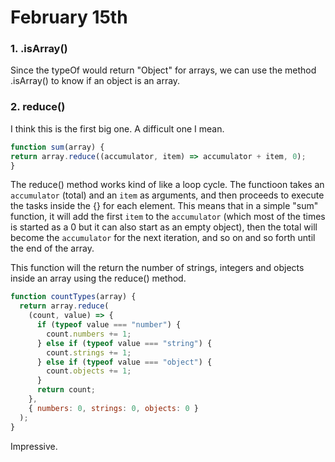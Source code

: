 
# February 15th

### 1. .isArray()

Since the typeOf would return "Object" for arrays, we can use the method .isArray() to know if an object is an array.

### 2. reduce()

I think this is the first big one. A difficult one I mean.

```javascript
function sum(array) {
return array.reduce((accumulator, item) => accumulator + item, 0);
}
```

The reduce() method works kind of like a loop cycle. The functioon takes an ```accumulator``` (total) and an ```item``` as arguments, and then proceeds to execute the tasks inside the {} for each element. This means that in a simple "sum" function, it will add the first ```item``` to the ```accumulator``` (which most of the times is started as a 0 but it can also start as  an empty object), then the total will become the ```accumulator``` for the next iteration, and so on and so forth until the end of the array.

This function will the return the number of strings, integers and objects inside an array using the reduce() method.
```javascript
function countTypes(array) {
  return array.reduce(
    (count, value) => {
      if (typeof value === "number") {
        count.numbers += 1;
      } else if (typeof value === "string") {
        count.strings += 1;
      } else if (typeof value === "object") {
        count.objects += 1;
      }
      return count;
    },
    { numbers: 0, strings: 0, objects: 0 }
  );
}
```

 Impressive.
